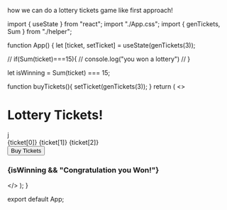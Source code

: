 how we can do a lottery tickets game like first approach!

import { useState } from "react";
import "./App.css";
import { genTickets, Sum } from "./helper";

function App() {
  let [ticket, setTicket] = useState(genTickets(3));

  // if(Sum(ticket)===15){
  //   console.log("you won a lottery")
  // }

  let isWinning = Sum(ticket) === 15;


  function buyTickets(){
    setTicket(genTickets(3));
  }
  return (
    <>
      <div className="h-screen flex justify-center items-center flex-col text-center ">
        <h1 className="text-3xl font-bold">Lottery Tickets!</h1>j
        <div className="border-2 p-2 w-96 m-2 rounded text-2xl">
          <span>{ticket[0]}</span>
          <span>{ticket[1]}</span>
          <span>{ticket[2]}</span>
        </div>
        <button onClick={buyTickets} className="border rounded p-2 bg-blue-600">Buy Tickets</button>
        <h3>{isWinning && "Congratulation you Won!"}</h3>
      </div>
    </>
  );
}

export default App;
